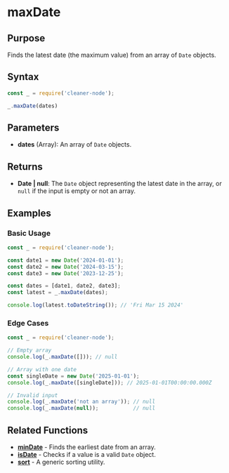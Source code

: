 # maxDate

## Purpose
Finds the latest date (the maximum value) from an array of `Date` objects.

## Syntax
```javascript
const _ = require('cleaner-node');

_.maxDate(dates)
```

## Parameters
- **dates** (Array<Date>): An array of `Date` objects.

## Returns
- **Date | null**: The `Date` object representing the latest date in the array, or `null` if the input is empty or not an array.

## Examples

### Basic Usage
```javascript
const _ = require('cleaner-node');

const date1 = new Date('2024-01-01');
const date2 = new Date('2024-03-15');
const date3 = new Date('2023-12-25');

const dates = [date1, date2, date3];
const latest = _.maxDate(dates);

console.log(latest.toDateString()); // 'Fri Mar 15 2024'
```

### Edge Cases
```javascript
const _ = require('cleaner-node');

// Empty array
console.log(_.maxDate([])); // null

// Array with one date
const singleDate = new Date('2025-01-01');
console.log(_.maxDate([singleDate])); // 2025-01-01T00:00:00.000Z

// Invalid input
console.log(_.maxDate('not an array')); // null
console.log(_.maxDate(null));           // null
```

## Related Functions
- **[minDate](./min-date.md)** - Finds the earliest date from an array.
- **[isDate](./is-date.md)** - Checks if a value is a valid `Date` object.
- **[sort](./sort.md)** - A generic sorting utility. 